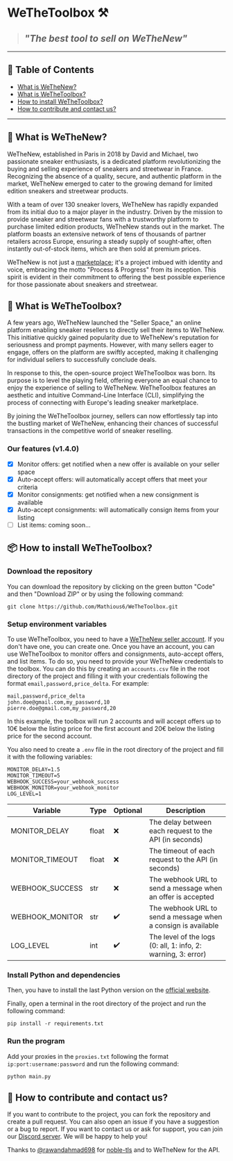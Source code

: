 # WeTheToolbox ⚒️

> ## *"The best tool to sell on WeTheNew"*

***

## 📖 Table of Contents

- [What is WeTheNew?](#what-is-wethenew)
- [What is WeTheToolbox?](#what-is-wethetoolbox)
- [How to install WeTheToolbox?](#how-to-install-wethetoolbox)
- [How to contribute and contact us?](#how-to-contribute-and-contact-us)

***

## 👟 What is WeTheNew?

WeTheNew, established in Paris in 2018 by David and Michael, two passionate sneaker enthusiasts, is a dedicated platform
revolutionizing the buying and selling experience of sneakers and streetwear in France. Recognizing the absence of a
quality, secure, and authentic platform in the market, WeTheNew emerged to cater to the growing demand for limited
edition sneakers and streetwear products.

With a team of over 130 sneaker lovers, WeTheNew has rapidly expanded from its initial duo to a major player in the
industry. Driven by the mission to provide sneaker and streetwear fans with a trustworthy platform to purchase limited
edition products, WeTheNew stands out in the market. The platform boasts an extensive network of tens of thousands of
partner retailers across Europe, ensuring a steady supply of sought-after, often instantly out-of-stock items, which are
then sold at premium prices.

WeTheNew is not just a [marketplace](https://wethenew.com/en); it's a project imbued with identity and voice, embracing
the motto "Process & Progress" from its inception. This spirit is evident in their commitment to offering the best
possible experience for those passionate about sneakers and streetwear.

## 🧰 What is WeTheToolbox?

A few years ago, WeTheNew launched the "Seller Space," an online platform enabling sneaker resellers to directly sell
their items to WeTheNew. This initiative quickly gained popularity due to WeTheNew's reputation for seriousness and
prompt payments. However, with many sellers eager to engage, offers on the platform are swiftly accepted, making it
challenging for individual sellers to successfully conclude deals.

In response to this, the open-source project WeTheToolbox was born. Its purpose is to level the playing field, offering
everyone an equal chance to enjoy the experience of selling to WeTheNew. WeTheToolbox features an aesthetic and
intuitive Command-Line Interface (CLI), simplifying the process of connecting with Europe's leading sneaker marketplace.

By joining the WeTheToolbox journey, sellers can now effortlessly tap into the bustling market of WeTheNew, enhancing
their chances of successful transactions in the competitive world of sneaker reselling.

### Our features (v1.4.0)

- [x] Monitor offers: get notified when a new offer is available on your seller space
- [x] Auto-accept offers: will automatically accept offers that meet your criteria
- [x] Monitor consignments: get notified when a new consignment is available
- [x] Auto-accept consignments: will automatically consign items from your listing
- [ ] List items: coming soon...

## 📦 How to install WeTheToolbox?

### Download the repository

You can download the repository by clicking on the green button "Code" and then "Download ZIP" or by using the following
command:

```shell
git clone https://github.com/Mathious6/WeTheToolbox.git
```

### Setup environment variables

To use WeTheToolbox, you need to have a [WeTheNew seller account](https://sell.wethenew.com/fr). If you don't have one,
you can create one. Once you have an account, you can use WeTheToolbox to monitor offers and consignments, auto-accept
offers, and list items. To do so, you need to provide your WeTheNew credentials to the toolbox. You can do this by
creating an `accounts.csv` file in the root directory of the project and filling it with your credentials following the
format `email,password,price_delta`. For example:

```csv
mail,password,price_delta
john.doe@gmail.com,my_password,10
pierre.doe@gmail.com,my_password,20
```

In this example, the toolbox will run 2 accounts and will accept offers up to 10€ below the listing price for the first
account and 20€ below the listing price for the second account.

You also need to create a `.env` file in the root directory of the project and fill it with the following variables:

```dotenv
MONITOR_DELAY=1.5
MONITOR_TIMEOUT=5
WEBHOOK_SUCCESS=your_webhook_success
WEBHOOK_MONITOR=your_webhook_monitor
LOG_LEVEL=1
```

| Variable        | Type  | Optional | Description                                                   |
|-----------------|-------|----------|---------------------------------------------------------------|
| MONITOR_DELAY   | float | ❌        | The delay between each request to the API (in seconds)        |
| MONITOR_TIMEOUT | float | ❌        | The timeout of each request to the API (in seconds)           |
| WEBHOOK_SUCCESS | str   | ❌        | The webhook URL to send a message when an offer is accepted   |
| WEBHOOK_MONITOR | str   | ✔️       | The webhook URL to send a message when a consign is available |
| LOG_LEVEL       | int   | ✔️       | The level of the logs (0: all, 1: info, 2: warning, 3: error) |

### Install Python and dependencies

Then, you have to install the last Python version on the [official website](https://www.python.org/downloads/).

Finally, open a terminal in the root directory of the project and run the following command:

```shell
pip install -r requirements.txt
```

### Run the program

Add your proxies in the `proxies.txt` following the format `ip:port:username:password` and run the following command:

```shell
python main.py
```

## 🤝 How to contribute and contact us?

If you want to contribute to the project, you can fork the repository and create a pull request. You can also open an
issue if you have a suggestion or a bug to report. If you want to contact us or ask for support, you can join our
[Discord server](https://discord.gg/weyJWxD6Eb). We will be happy to help you!

Thanks to [@rawandahmad698](https://github.com/rawandahmad698) for
[noble-tls](https://github.com/rawandahmad698/noble-tls) and to WeTheNew for the API.
